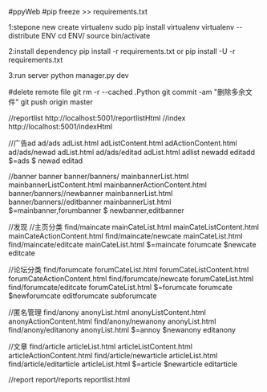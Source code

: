 #ppyWeb
#pip freeze >> requirements.txt

1:stepone new create virtualenv
sudo pip install virtualenv
virtualenv --distribute ENV
cd ENV/
source bin/activate


2:install dependency
pip install -r requirements.txt 
or 
pip install -U -r requirements.txt

3:run server
python manager.py dev




#delete remote file
git rm -r --cached .Python
git commit -am "删除多余文件"
git push origin master

//reportlist
http://localhost:5001/reportlistHtml
//index
http://localhost:5001/indexHtml




//广告ad
ad/ads           adList.html adListContent.html   adActionContent.html
ad/ads/newad     adList.html
ad/ads/editad    adList.html
adlist newadd editadd
$<tag>=ads $<tagaction> newad editad


//banner
banner
banner/banners/<tag>                 mainbannerList.html mainbannerListContent.html mainbannerActionContent.html
banner/banners/<tag>/newbanner       mainbannerList.html
banner/banners/<tag>/editbanner      mainbannerList.html
$<tag>=mainbanner,forumbanner   $<tagaction> newbanner,editbanner






//发现
//主页分类
find/maincate                   mainCateList.html mainCateListContent.html  mainCateActionContent.html
find/maincate/newcate           mainCateList.html
find/maincate/editcate          mainCateList.html
$<tag>=maincate forumcate $<tagaction>newcate editcate


//论坛分类
find/forumcate                   forumCateList.html forumCateListContent.html forumCateActionContent.html
find/forumcate/newcate           forumCateList.html
find/forumcate/editcate          forumCateList.html
$<tag>=forumcate forumcate $<tagaction>newforumcate editforumcate subforumcate


//匿名管理
find/anony                         anonyList.html       anonyListContent.html anonyActionContent.html
find/anony/newanony                anonyList.html
find/anony/editanony               anonyList.html
$<tag>=annoy $<tagaction>newanony editanony

//文章
find/article                        articleList.html articleListContent.html articleActionContent.html
find/article/newarticle             articleList.html
find/article/editarticle            articleList.html
$<tag>=article $<tagaction>newarticle editarticle

//report
report/reports   reportlist.html